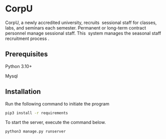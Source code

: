 # CorpU

CorpU, a newly accredited university, recruits  sessional staff for classes, labs, and seminars each semester. Permanent or long-term contract personnel manage sessional staff. This  system manages the seasonal staff recruitment process . 
## Prerequisites
Python 3.10+

Mysql
 
## Installation

Run the following command to initiate the program

```bash
pip3 install -r requirements
```

To start the server, execute the command below.
```bash
python3 manage.py runserver   
```

